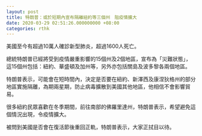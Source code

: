 ```yaml
---
layout: post
title: 特朗普：或於短期內宣布隔離紐約等三個州　阻疫情擴大
date: 2020-03-29 02:51:26.000000000 +08:00
categories: rthk
---
```


美國至今有超過10萬人確診新型肺炎，超過1600人死亡。

總統特朗普已經將受到疫情嚴重影響的15個州及2個地區，宣布為「災難狀態」，這15個州包括：紐約、華盛頓及加州等，另外亦包括關島及波多黎各兩個地區。

特朗普表示，可能會在短時間內，決定是否要在紐約、新澤西及康涅狄格州的部分地區實施隔離，為期兩星期，防止病毒擴散到美國其他地區，他相信不會影響貿易。

很多紐約民眾喜歡在冬季期間，前往南部的佛羅里達州，特朗普表示，希望避免這個情況出現，令疫情擴大。

被問到美國是否會在復活節後重回正軌，特朗普表示，大家正拭目以待。
